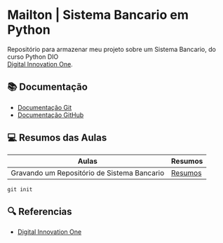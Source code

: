
# Mailton | Sistema Bancario em Python

Repositório para armazenar meu projeto sobre
um Sistema Bancario, do curso Python DIO  
[Digital Innovation One](https://web.dio.me).

## 📚 Documentação

- [Documentação Git](https://git-scm.com/doc)
- [Documentação GitHub](https://docs.github.com)


## 💻 Resumos das Aulas

|Aulas | Resumos |
|-------|--------|
| Gravando um Repositório de Sistema Bancario | [Resumos](https://github.com/mailtoncorrea)|

```
git init
```
## 🔍 Referencias
- [Digital Innovation One](https://web.dio.me)
